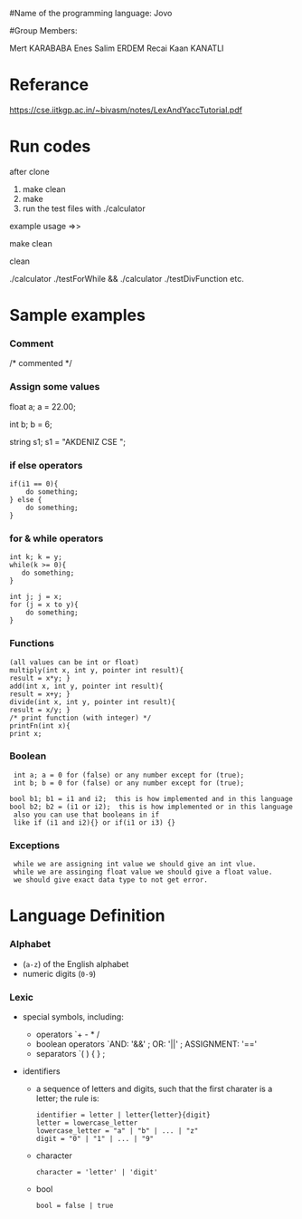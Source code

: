 #Name of the programming language: Jovo

#Group Members:

Mert KARABABA
Enes Salim ERDEM
Recai Kaan KANATLI

# Referance
https://cse.iitkgp.ac.in/~bivasm/notes/LexAndYaccTutorial.pdf
# Run codes
 after clone
 1. make clean
 2. make
 3. run the test files with ./calculator
 
 example usage =>>
 
 make clean
 
 clean
 
 ./calculator ./testForWhile  && ./calculator ./testDivFunction etc.
 
# Sample examples


### Comment

/* commented */

### Assign some values

float a; a = 22.00;

int b; b = 6;

string s1; s1 = "AKDENIZ CSE ";


### if else operators
 
    if(i1 == 0){
        do something;
    } else {
        do something;
    }
    
  ### for & while  operators 
  
 
    int k; k = y;   
    while(k >= 0){
       do something;
    }
    
    int j; j = x;
    for (j = x to y){
        do something;
    }
    
   ### Functions
   
    (all values can be int or float)
    multiply(int x, int y, pointer int result){
    result = x*y; }
    add(int x, int y, pointer int result){
    result = x+y; }
    divide(int x, int y, pointer int result){
    result = x/y; }
    /* print function (with integer) */
    printFn(int x){
    print x;
    
    
   ### Boolean
     int a; a = 0 for (false) or any number except for (true); 
     int b; b = 0 for (false) or any number except for (true); 
    
    bool b1; b1 = i1 and i2;  this is how implemented and in this language
    bool b2; b2 = (i1 or i2);  this is how implemented or in this language
     also you can use that booleans in if 
     like if (i1 and i2){} or if(i1 or i3) {}

  

    
   ### Exceptions
     while we are assigning int value we should give an int vlue.
     while we are assinging float value we should give a float value.
     we should give exact data type to not get error.
     
     
    
  
    
 
     

# Language Definition

### Alphabet

* (`a-z`) of the English alphabet
* numeric digits (`0-9`)

### Lexic

* special symbols, including:
  * operators `+ - * / 
  *  boolean operators `AND: '&&' ; OR: '||' ; ASSIGNMENT: '=='  
  * separators `( ) { } ;
  
* identifiers
  * a sequence of letters and digits, such that the first charater is a letter; the rule is:
    ```
    identifier = letter | letter{letter}{digit}
    letter = lowercase_letter
    lowercase_letter = "a" | "b" | ... | "z"
    digit = "0" | "1" | ... | "9"
    ```

  * character
    ```
    character = 'letter' | 'digit'
    ```
  * bool
    ```
    bool = false | true
    ```




